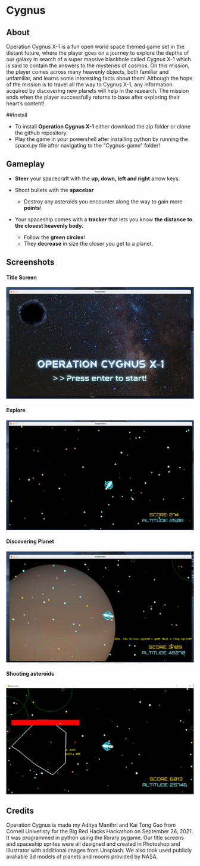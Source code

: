 # Cygnus

## About

Operation Cygnus X-1 is a fun open world space themed game set in the distant future, where the player goes on a journey to explore the depths of our galaxy in search of a super massive blackhole called Cygnus X-1 which is said to contain the answers to the mysteries of cosmos. On this mission, the player comes across many heavenly objects, both familiar and unfamiliar, and learns some interesting facts about them! Although the hope of the mission is to travel all the way to Cygnus X-1, any information acquired by discovering new planets will help in the research. The mission ends when the player successfully returns to base after exploring their heart’s content!

##Install

- To install **Operation Cygnus X-1** either download the zip folder or clone the github repository.
- Play the game in your powershell after installing python by running the space.py file after navigating to the "Cygnus-game" folder!



## Gameplay

- **Steer** your spacecraft with the **up, down, left and right** arrow keys.

- Shoot bullets with the **spacebar**
  -  Destroy any asteroids you encounter along the way to gain more **points**!

- Your spaceship comes with a **tracker** that lets you know **the distance to the closest heavenly body.**
  - Follow the **green circles**!
  - They **decrease** in size the closer you get to a planet.

## Screenshots

#### Title Screen
![Title Screen](ss/title.png)

#### Explore
![Explore](ss/explore.png)

#### Discovering Planet

![Discovering Planet](ss/planet.png)


#### Shooting asteroids
![Shooting Asteroids](ss/shooting.png)

## Credits

Operation Cygnus is made my Aditya Manthri and Kai Tong Gao from Cornell Univeristy for the Big Red Hacks Hackathon on September 26, 2021. It was programmed in python using the library pygame. Our title screens and spaceship sprites were all designed and created in Photoshop and Illustrator with additional images from Unsplash. We also took used publicly avaliable 3d models of planets and moons provided by NASA.

